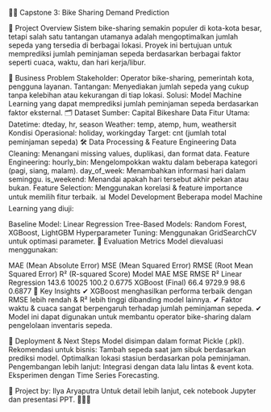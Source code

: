 🚴‍♂️ Capstone 3: Bike Sharing Demand Prediction

📌 Project Overview
Sistem bike-sharing semakin populer di kota-kota besar, tetapi salah satu tantangan utamanya adalah mengoptimalkan jumlah sepeda yang tersedia di berbagai lokasi. Proyek ini bertujuan untuk memprediksi jumlah peminjaman sepeda berdasarkan berbagai faktor seperti cuaca, waktu, dan hari kerja/libur.

🎯 Business Problem
Stakeholder: Operator bike-sharing, pemerintah kota, pengguna layanan.
Tantangan: Menyediakan jumlah sepeda yang cukup tanpa kelebihan atau kekurangan di tiap lokasi.
Solusi: Model Machine Learning yang dapat memprediksi jumlah peminjaman sepeda berdasarkan faktor eksternal.
🗂 Dataset
Sumber: Capital Bikeshare Data
Fitur Utama:
Datetime: dteday, hr, season
Weather: temp, atemp, hum, weathersit
Kondisi Operasional: holiday, workingday
Target: cnt (jumlah total peminjaman sepeda)
🛠 Data Processing & Feature Engineering
Data Cleaning: Menangani missing values, duplikasi, dan format data.
Feature Engineering:
hourly_bin: Mengelompokkan waktu dalam beberapa kategori (pagi, siang, malam).
day_of_week: Menambahkan informasi hari dalam seminggu.
is_weekend: Menandai apakah hari tersebut akhir pekan atau bukan.
Feature Selection: Menggunakan korelasi & feature importance untuk memilih fitur terbaik.
📊 Model Development
Beberapa model Machine Learning yang diuji:

Baseline Model: Linear Regression
Tree-Based Models: Random Forest, XGBoost, LightGBM
Hyperparameter Tuning: Menggunakan GridSearchCV untuk optimasi parameter.
📏 Evaluation Metrics
Model dievaluasi menggunakan:

MAE (Mean Absolute Error)
MSE (Mean Squared Error)
RMSE (Root Mean Squared Error)
R² (R-squared Score)
Model	MAE	MSE	RMSE	R²
Linear Regression	143.6	10025	100.2	0.6775
XGBoost (Final)	66.4	9729.9	98.6	0.6877
📌 Key Insights
✔ XGBoost menghasilkan performa terbaik dengan RMSE lebih rendah & R² lebih tinggi dibanding model lainnya.
✔ Faktor waktu & cuaca sangat berpengaruh terhadap jumlah peminjaman sepeda.
✔ Model ini dapat digunakan untuk membantu operator bike-sharing dalam pengelolaan inventaris sepeda.

🚀 Deployment & Next Steps
Model disimpan dalam format Pickle (.pkl).
Rekomendasi untuk bisnis:
Tambah sepeda saat jam sibuk berdasarkan prediksi model.
Optimalkan lokasi stasiun berdasarkan pola peminjaman.
Pengembangan lebih lanjut:
Integrasi dengan data lalu lintas & event kota.
Eksperimen dengan Time Series Forecasting.

🚀 Project by: Ilya Aryaputra
Untuk detail lebih lanjut, cek notebook Jupyter dan presentasi PPT. 🚴‍♂️✨
